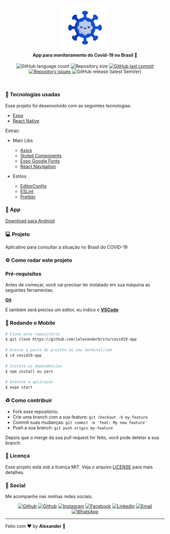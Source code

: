 <h4 align="center">
<img src="src/assets/logo@3x.png" width="150px" /><br>
 <b>App para monitoramento do Covid-19 no Brasil</b> 🦠
</h4>
<p align="center">
  <img alt="GitHub language count" src="https://img.shields.io/github/languages/count/ialexanderbrito/covid19-app.svg">

  <img alt="Repository size" src="https://img.shields.io/github/repo-size/ialexanderbrito/covid19-app.svg">
  
  <a href="https://github.com/ialexanderbrito/covid19-app/commits/master">
    <img alt="GitHub last commit" src="https://img.shields.io/github/last-commit/ialexanderbrito/covid19-app.svg"></a>

  <a href="https://github.com/ialexanderbrito/covid19-app/issues">
    <img alt="Repository issues" src="https://img.shields.io/github/issues/ialexanderbrito/covid19-app.svg"></a>
    
   <img alt="GitHub release (latest SemVer)" src="https://img.shields.io/github/v/release/ialexanderbrito/covid19-app?label=blue">
   
</p>

<br>

### :rocket: Tecnologias usadas

Esse projeto foi desenvolvido com as seguintes tecnologias:

- [Expo](https://expo.io/)
- [React Native](https://reactnative.dev/)

Extras:

- Main Libs
  - [Axios](https://github.com/axios/axios)
  - [Styled Components](https://styled-components.com/)
  - [Expo Google Fonts](https://github.com/expo/google-fonts)
  - [React Navigation](https://reactnavigation.org/)
  
- Estilos

  - [EditorConfig](https://editorconfig.org/)
  - [ESLint](https://eslint.org/)
  - [Prettier](https://prettier.io/)

### 📱 App

[Download para Android](https://github.com/ialexanderbrito/covid19-app/releases/tag/1.0.0)

### 💻 Projeto

Aplicativo para consultar a situação no Brasil do COVID-19

### ⚙ Como rodar este projeto

### Pré-requisitos

Antes de começar, você vai precisar ter instalado em sua máquina as seguintes ferramentas:

<b>[Git](https://git-scm.com)</b>

E também será preciso um editor, eu indico o <b>[VSCode](https://code.visualstudio.com/)</b>

### 🧭 Rodando o Mobile

```bash
# Clone este repositório
$ git clone https://github.com/ialexanderbrito/covid19-app

# Acesse a pasta do projeto no seu terminal/cmd
$ cd covid19-app

# Instale as dependências
$ npm install ou yarn

# Execute a aplicação
$ expo start

```

### :recycle: Como contribuir

- Fork esse repositório;
- Crie uma branch com a sua feature: `git checkout -b my-feature`
- Commit suas mudanças: `git commit -m 'feat: My new feature'`
- Push a sua branch: `git push origin my-feature`

Depois que o merge da sua pull request for feito, você pode deletar a sua branch.

### :memo: Licença

Esse projeto está sob a licença MIT. Veja o arquivo [LICENSE](LICENSE) para mais detalhes.

### 📱 Social

Me acompanhe nas minhas redes sociais.

<p align="center">

   <a href="https://github.com/ialexanderbrito" target="_blank" >
    <img alt="Github" src="https://img.shields.io/badge/Github--%23F8952D?style=social&logo=github"></a>
    
   <a href="https://twitter.com/ialexanderbrito" target="_blank" > 
     <img alt="Github" src="https://img.shields.io/badge/Twitter--%23F8952D?style=social&logo=twitter"></a> 
  
  <a href="https://instagram.com/ialexanderbrito" target="_blank" >
    <img alt="Instagram" src="https://img.shields.io/badge/Instagram--%23F8952D?style=social&logo=instagram"></a> 
  
  <a href="https://facebook.com/ialexanderbrito" target="_blank" >
    <img alt="Facebook" src="https://img.shields.io/badge/Facebook--%23F8952D?style=social&logo=facebook"></a>

  <a href="https://www.linkedin.com/in/ialexanderbrito/" target="_blank" >
    <img alt="Linkedin" src="https://img.shields.io/badge/Linkedin--%23F8952D?style=social&logo=linkedin"></a> 
  
  <a href="mailto:ialexanderbrito@gmail.com" target="_blank" >
    <img alt="Email" src="https://img.shields.io/badge/Email--%23F8952D?style=social&logo=gmail"></a> 
  
  <a href="https://api.whatsapp.com/send?phone=5521979434402" target="_blank" >
    <img alt="WhatsApp" src="https://img.shields.io/badge/Whatsapp--%23F8952D?style=social&logo=whatsapp"></a>
</p>

---

Feito com ❤️ by **Alexander** 🤙
